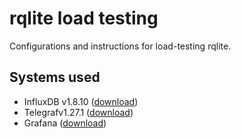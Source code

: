 # rqlite load testing
Configurations and instructions for load-testing rqlite.

## Systems used
- InfluxDB v1.8.10 ([download]([url](https://github.com/influxdata/influxdb/releases/tag/v1.8.10)https://github.com/influxdata/influxdb/releases/tag/v1.8.10))
- Telegrafv1.27.1 ([download]([url](https://github.com/influxdata/telegraf/releases/tag/v1.27.1)https://github.com/influxdata/telegraf/releases/tag/v1.27.1))
- Grafana ([download]([url](https://grafana.com/grafana/download?pg=get&plcmt=selfmanaged-box1-cta1)https://grafana.com/grafana/download?pg=get&plcmt=selfmanaged-box1-cta1))
